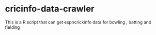 # cricinfo-data-crawler
This is a R script that can get espncrickinfo data for bowling , batting and fielding
